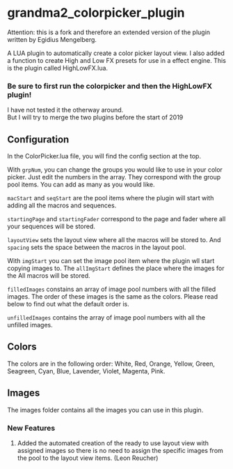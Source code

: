 # grandma2_colorpicker_plugin

Attention: this is a fork and therefore an extended version of the plugin written by Egidius Mengelberg.

A LUA plugin to automatically create a color picker layout view.
I also added a function to create High and Low FX presets for use in a effect engine.
This is the plugin called HighLowFX.lua.

### Be sure to first run the colorpicker and then the HighLowFX plugin! 
I have not tested it the otherway around.  
But I will try to merge the two plugins before the start of 2019

## Configuration
In the ColorPicker.lua file, you will find the config section at the top.

With `grpNum`, you can change the groups you would like to use in your color picker.
Just edit the numbers in the array. They correspond with the group pool items.
You can add as many as you would like.

`macStart` and `seqStart` are the pool items where the plugin will start with adding all the macros and sequences.

`startingPage` and `startingFader` correspond to the page and fader where all your sequences will be stored.

`layoutView` sets the layout view where all the macros will be stored to.
And `spacing` sets the space between the macros in the layout pool.

With `imgStart` you can set the image pool item where the plugin wll start copying images to.
The `allImgStart` defines the place where the images for the All macros will be stored.

`filledImages` constains an array of image pool numbers with all the filled images.
The order of these images is the same as the colors. Please read below to find out what the default order is.

`unfilledImages` contains the array of image pool numbers with all the unfilled images. 

## Colors

The colors are in the following order:
White, Red, Orange, Yellow, Green, Seagreen, Cyan, Blue, Lavender, Violet, Magenta, Pink.


## Images 
The images folder contains all the images you can use in this plugin.

### New Features

1. Added the automated creation of the ready to use layout view with assigned images
so there is no need to assign the specific images from the pool to the layout view items. (Leon Reucher)
